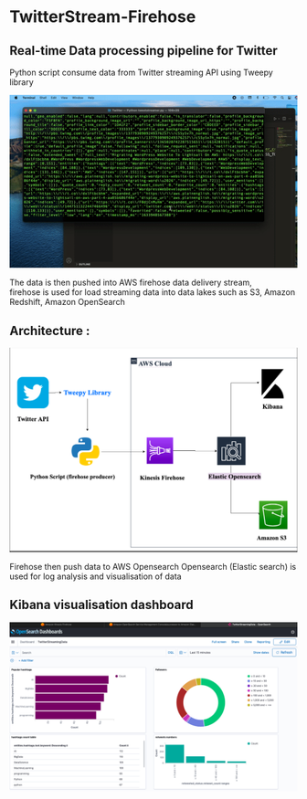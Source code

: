 # TwitterStream-Firehose
<h2> Real-time Data processing pipeline for Twitter </h2>

Python script consume data from Twitter streaming API using Tweepy library

![](AWS2.gif)


The data is then pushed into AWS firehose data delivery stream,  
firehose is used for load streaming data into data lakes such as S3, Amazon Redshift, Amazon OpenSearch
<h2> Architecture : </h2>
<img src= "/firehose.png" width = "700">

Firehose then push data to AWS Opensearch 
Opensearch (Elastic search) is used for log analysis and visualisation of data
<h2> Kibana visualisation dashboard</h2>

<img src= "/kibana.png" width = "700">


 




